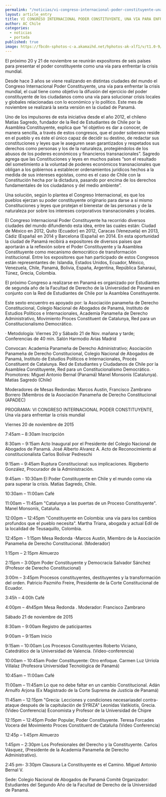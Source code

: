 ```yaml
---
permalink: "/noticias/vi-congreso-internacional-poder-constituyente-una-via-para-enfrentar-la-crisis-mundial.html"
layout: article_entry
title: VI CONGRESO INTERNACIONAL PODER CONSTITUYENTE, UNA VIA PARA ENFRENTAR LA CRISIS MUNDIAL
author: AC Chile
categories: 
  - noticias
  - portada
published: true
image: https://fbcdn-sphotos-c-a.akamaihd.net/hphotos-ak-xlf1/v/t1.0-9/12227574_10153666370436397_6467883117597279931_n.jpg?oh=2c38056a3dbcb1578e736d5338711d09&oe=56E898DC&__gda__=1459017571_3784306ed1384a9e4debc7c4ca15dce2
---
```


El próximo 20 y 21 de noviembre se reunirán expositores de seis países para presentar el poder constituyente como una vía para enfrentar la crisis mundial.

Desde hace 3 años se viene realizando en distintas ciudades del mundo el Congreso Internacional Poder Constituyente, una vía para enfrentar la crisis mundial, el cual tiene como objetivo la difusión del ejercicio del poder constituyente de los ciudadanos como una vía para solucionar crisis locales y globales relacionadas con lo económico y lo político. Este mes de noviembre se realizará la sexta versión en la ciudad de Panamá.

Uno de los impulsores de esta iniciativa desde el año 2012, el chileno Matías Sagredo, fundador de la Red de Estudiantes de Chile por la Asamblea Constituyente, explica que “el objetivo es dar a conocer, de manera sencilla, a través de estos congresos, que el poder soberano reside en el pueblo y es éste el único capaz de decidir su destino, de redactar sus constituciones y leyes que le aseguren sean garantizados y respetados sus derechos como personas y los de la naturaleza, protegiéndolos de los abusos de los poderes económicos y financieros transnacionales”. Sagredo agrega que las Constituciones y leyes en muchos países “son el resultado del sometimiento a la voluntad de poderes económicos transnacionales que obligan a los gobiernos a establecer ordenamientos jurídicos hechos a la medida de sus intereses egoístas, como es el caso de Chile con la Constitución hecha por la dictadura, pasando por encima de los derechos fundamentales de los ciudadanos y del medio ambiente”.

Una solución, según lo plantea el Congreso Internacional, es que los pueblos ejerzan su poder constituyente originario para darse a sí mismo Constituciones y leyes que protejan el bienestar de las personas y de la naturaleza por sobre los intereses corporativos transnacionales y locales.

El Congreso Internacional Poder Constituyente ha recorrido diversos ciudades del mundo difundiendo esta idea, entre las cuales están: Ciudad de México en 2012, Quito (Ecuador) en 2012, Caracas (Venezuela) en 2013, Cádiz (España) en 2014 y Barcelona (España) en 2014. En esta oportunidad la ciudad de Panamá recibirá a expositores de diversos países que aportarán a la reflexión sobre el Poder Constituyente y la Asamblea Constituyente como mecanismo democrático de transformación institucional. Entre los expositores que han participado de estos Congresos están representantes de: Islandia, Estados Unidos, Ecuador, México, Venezuela, Chile, Panamá, Bolivia, España, Argentina, República Saharaui, Túnez, Grecia, Colombia.

El próximo Congreso a realizarse en Panamá es organizado por Estudiantes de segunda año de la Facultad de Derecho de la Universidad de Panamá en conjunto con la Red de Estudiantes de Chile por la Asamblea Constituyente.

Este sexto encuentro es apoyado por: la Asociación panameña de Derecho Constitucional, Colegio Nacional de Abogados de Panamá, Instituto de Estudios Políticos e Internacionales, Academia Panameña de Derecho Administrativo, Movimiento Proces Constituent de Catalunya, Red para un Constitucionalismo Democrático. 

· Metodología:
Viernes 20 y Sábado 21 de Nov. mañana y tarde; Conferencias de 40 min. Salón Harmodio Arias Madrid

Convocan: Academia Panameña de Derecho Administrativo; Asociación Panameña de Derecho Constitucional, Colegio Nacional de Abogados de Panamá, Instituto de Estudios Políticos e Internacionales, Procés Constituent de Catalunya. Red de Estudiantes y Ciudadanos de Chile por la Asamblea Constituyente, Red para un Constitucionalismo Democrático.
· Promotores: Miguel Antonio Bernal (Panamá) Manel Monsonis (Catalunya). Matías Sagredo (Chile)

Moderadores de Mesas Redondas:
Marcos Austin, Francisco Zambrano Borrero (Miembros de la Asociación Panameña de Derecho Constitucional (APADEC)

PROGRAMA: VI CONGRESO INTERNACIONAL
PODER CONSTITUYENTE, Una vía para enfrentar la crisis mundial

Viernes 20 de noviembre de 2015

7:45am – 8:30am Inscripción

8:30am – 9:15am Acto Inaugural por el Presidente del Colegio Nacional de Abogados de Panamá. José Alberto Alvarez A.
Acto de Reconocimiento al constitucionalista Carlos Bolívar Pedreschi

9:15am – 9:45am Ruptura Constitucional: sus implicaciones. 
Rigoberto González, Procurador de la Administración.

9:45am - 10:30am El Poder Constituyente en Chile y el mundo como vía para superar la crisis.
Matías Sagredo, Chile.

10:30am – 11:00am Café

11:00am – 11:45am "Catalunya a las puertas de un Proceso Constituyente". Manel Monsonís, Cataluña.

12:00pm – 12:45pm "Constituyente en Colombia: una vía para los cambios profundos que el pueblo necesita". Martha Triana, abogada y actual Edil de la localidad de Teusaquillo, Colombia.

12:45pm - 1:15pm Mesa Redonda
-Marcos Austin, Miembro de la Asociación Panameña de Derecho Constitucional. (Moderador)

1:15pm – 2:15pm Almuerzo

2:15pm – 3:00pm Poder Constituyente y Democracia Salvador Sánchez (Profesor de Derecho Constitucional)

3:00m – 3:45pm Procesos constituyentes, destituyentes y la transformación del orden. Patricio Pazmiño Freire, Presidente de la Corte Constitucional de Ecuador.

3:45h – 4:00h Café

4:00pm – 4h45pm Mesa Redonda .
Moderador: Francisco Zambrano



Sábado 21 de noviembre de 2015

8:30am – 9:00am Registro de paticipantes

9:00am – 9:15am Inicio

9:15am – 10:00am Los Procesos Constituyentes Roberto Viciano, Catedrático de la Universidad de Valencia. (Video-conferencia)


10:00am – 10:45am Poder Constituyente: Otro enfoque. Carmen Luz Urriola Villalaz (Profesora Universidad Tecnológica de Panamá)

10:45am – 11:00am Café

11:00am – 11:45am Lo que no debe faltar en un cambio Constitucional. Adán Arnulfo Arjona (Ex Magistrado de la Corte Suprema de Justicia de Panamá)

11:45am – 12:15pm "Grecia: Lecciones y condiciones necesariasdel contra-ataque después de la capitulación de SYRIZA"
Leonidas Vatikiotis, Grecia. (Video Conferencia) Economista y Profesor de la Universidad de Chipre

12:15pm – 12:45pm Poder Popular, Poder Constituyente. Teresa Forcades Vocera del Movimiento Proces Constituent de Cataluña (Video Conferencia)

12:45p – 1:45pm Almuerzo

1:45pm – 2:30pm Los Profesionales del Derecho y la Constituyente. Carlos Vásquez, (Presidente de la Academia Panameña de Derecho Administrativo).


2:45 pm- 3:30pm Clausura La Constituyente es el Camino. Miguel Antonio Bernal V.

Sede: Colegio Nacional de Abogados de Panamá
Comité Organizador: Estudiantes del Segundo Año de la Facultad de Derecho de la Universidad de Panamá.
